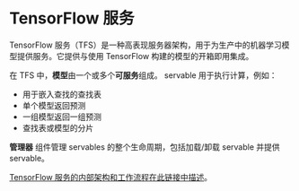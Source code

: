 # TensorFlow 服务

TensorFlow 服务（TFS）是一种高表现服务器架构，用于为生产中的机器学习模型提供服务。它提供与使用 TensorFlow 构建的模型的开箱即用集成。

在 TFS 中，**模型**由一个或多个**可服务**组成。 servable 用于执行计算，例如：

*   用于嵌入查找的查找表
*   单个模型返回预测
*   一组模型返回一组预测
*   查找表或模型的分片

**管理器** 组件管理 servables 的整个生命周期，包括加载/卸载 servable 并提供 servable。

[TensorFlow 服务的内部架构和工作流程在此链接中描述](https://www.tensorflow.org/serving/architecture_overview)。